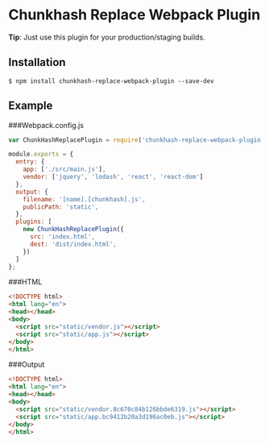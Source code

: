 Chunkhash Replace Webpack Plugin
================================
**Tip**: Just use this plugin for your production/staging builds.

## Installation
```shell
$ npm install chunkhash-replace-webpack-plugin --save-dev
```

## Example

###Webpack.config.js

```javascript
var ChunkHashReplacePlugin = require('chunkhash-replace-webpack-plugin');

module.exports = {
  entry: {
    app: ['./src/main.js'],
    vendor: ['jquery', 'lodash', 'react', 'react-dom']
  },
  output: {
    filename: '[name].[chunkhash].js',
    publicPath: 'static',
  },
  plugins: [
    new ChunkHashReplacePlugin({
      src: 'index.html',
      dest: 'dist/index.html',
    })
  ]
};
```
###HTML

```html
<!DOCTYPE html>
<html lang="en">
<head></head>
<body>
  <script src="static/vendor.js"></script>
  <script src="static/app.js"></script>
</body>
</html>
```

###Output

```html
<!DOCTYPE html>
<html lang="en">
<head></head>
<body>
  <script src="static/vendor.8c670c84b126bbde6319.js"></script>
  <script src="static/app.bc9412b20a3d196ac0eb.js"></script>
</body>
</html>
```

